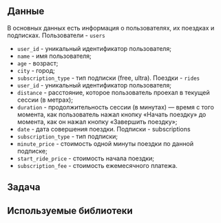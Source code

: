 ## Данные
В основных данных есть информация о пользователях, их поездках и подписках.
Пользователи - `users`
* `user_id` - уникальный идентификатор пользователя;
* `name` - имя пользователя;
* `age` - возраст;
* `city` - город;
* `subscription_type` - тип подписки (free, ultra).
Поездки - `rides`
* `user_id` - уникальный идентификатор пользователя;
* `distance` - расстояние, которое пользователь проехал в текущей сессии (в метрах); 
* `duration` - продолжительность сессии (в минутах) — время с того момента, как пользователь нажал кнопку «Начать поездку» до момента, как он нажал кнопку «Завершить поездку»; 
* `date` - дата совершения поездки.
Подписки - subscriptions
* `subscription_type` - тип подписки;
* `minute_price` - стоимость одной минуты поездки по данной подписке;
* `start_ride_price` - стоимость начала поездки;
* `subscription_fee` - стоимость ежемесячного платежа.
## Задача

## Используемые библиотеки
